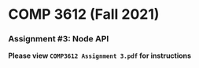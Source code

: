 # COMP 3612 (Fall 2021)
### Assignment #3: Node API

**Please view `COMP3612 Assignment 3.pdf` for instructions**

  
